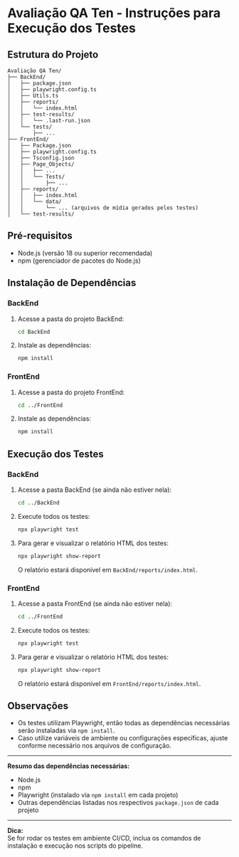 # Avaliação QA Ten - Instruções para Execução dos Testes

## Estrutura do Projeto

```
Avaliação QA Ten/
├── BackEnd/
│   ├── package.json
│   ├── playwright.config.ts
│   ├── Utils.ts
│   ├── reports/
│   │   └── index.html
│   ├── test-results/
│   │   └── .last-run.json
│   └── tests/
│       ├── ...
├── FrontEnd/
│   ├── Package.json
│   ├── playwright.config.ts
│   ├── Tsconfig.json
│   ├── Page_Objects/
│   │   ├── ...
│   │   └── Tests/
│   │       ├── ...
│   ├── reports/
│   │   ├── index.html
│   │   └── data/
│   │       └── ... (arquivos de mídia gerados pelos testes)
│   └── test-results/
```

## Pré-requisitos

- Node.js (versão 18 ou superior recomendada)
- npm (gerenciador de pacotes do Node.js)

## Instalação de Dependências

### BackEnd

1. Acesse a pasta do projeto BackEnd:
   ```sh
   cd BackEnd
   ```

2. Instale as dependências:
   ```sh
   npm install
   ```

### FrontEnd

1. Acesse a pasta do projeto FrontEnd:
   ```sh
   cd ../FrontEnd
   ```

2. Instale as dependências:
   ```sh
   npm install
   ```

## Execução dos Testes

### BackEnd

1. Acesse a pasta BackEnd (se ainda não estiver nela):
   ```sh
   cd ../BackEnd
   ```

2. Execute todos os testes:
   ```sh
   npx playwright test
   ```

3. Para gerar e visualizar o relatório HTML dos testes:
   ```sh
   npx playwright show-report
   ```
   O relatório estará disponível em `BackEnd/reports/index.html`.

### FrontEnd

1. Acesse a pasta FrontEnd (se ainda não estiver nela):
   ```sh
   cd ../FrontEnd
   ```

2. Execute todos os testes:
   ```sh
   npx playwright test
   ```

3. Para gerar e visualizar o relatório HTML dos testes:
   ```sh
   npx playwright show-report
   ```
   O relatório estará disponível em `FrontEnd/reports/index.html`.

## Observações
- Os testes utilizam Playwright, então todas as dependências necessárias serão instaladas via `npm install`.
- Caso utilize variáveis de ambiente ou configurações específicas, ajuste conforme necessário nos arquivos de configuração.

---

**Resumo das dependências necessárias:**
- Node.js
- npm
- Playwright (instalado via `npm install` em cada projeto)
- Outras dependências listadas nos respectivos `package.json` de cada projeto

---

**Dica:**  
Se for rodar os testes em ambiente CI/CD, inclua os comandos de instalação e execução nos scripts do pipeline.
